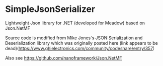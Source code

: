 # SimpleJsonSerializer
Lightweight Json library for .NET (developed for Meadow) based on Json.NetMF

Source code is modified from Mike Jones's JSON Serialization and Deserialization library which was originally posted here (link appears to be dead)(https://www.ghielectronics.com/community/codeshare/entry/357)

Also see https://github.com/nanoframework/Json.NetMF
